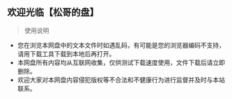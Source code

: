 ## 欢迎光临【松哥的盘】

> 使用说明

- 您在浏览本网盘中的文本文件时如遇乱码，有可能是您的浏览器编码不支持，请用下载工具下载到本地后再打开。
- 本网盘所有内容均从互联网收集，仅供测试下载速度使用，文件下载后请立即删除。
- 欢迎大家对本网盘内容侵犯版权等不合法和不健康行为进行监督并及时与本站联系。
